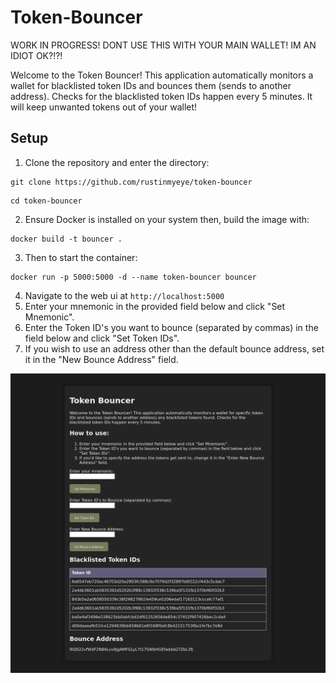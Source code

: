 # Token-Bouncer

WORK IN PROGRESS! DONT USE THIS WITH YOUR MAIN WALLET! IM AN IDIOT OK?!?!

Welcome to the Token Bouncer! This application automatically monitors a wallet for blacklisted token IDs and bounces them (sends to another address). Checks for the blacklisted token IDs happen every 5 minutes. It will keep unwanted tokens out of your wallet!
## Setup
1. Clone the repository and enter the directory:

```
git clone https://github.com/rustinmyeye/token-bouncer
```

```
cd token-bouncer
```
   
2. Ensure Docker is installed on your system then, build the image with:
   

```
docker build -t bouncer .
``` 

3. Then to start the container:

```
docker run -p 5000:5000 -d --name token-bouncer bouncer
```
4. Navigate to the web ui at `http://localhost:5000`
5. Enter your mnemonic in the provided field below and click "Set Mnemonic".
6. Enter the Token ID's you want to bounce (separated by commas) in the field below and click "Set Token IDs".
7. If you wish to use an address other than the default bounce address, set it in the "New Bounce Address" field.

![webui](https://github.com/rustinmyeye/BBC-Bouncer/blob/main/Screenshot%202024-05-12%20at%2020-45-01%20Token%20Bouncer.png?raw=true)
